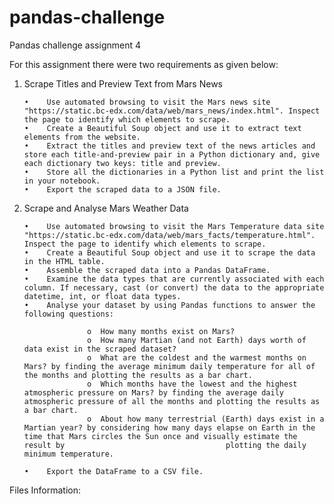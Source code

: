 # pandas-challenge
Pandas challenge assignment 4

For this assignment there were two requirements as given below:

1. Scrape Titles and Preview Text from Mars News

       •	Use automated browsing to visit the Mars news site "https://static.bc-edx.com/data/web/mars_news/index.html". Inspect the page to identify which elements to scrape.
       •	Create a Beautiful Soup object and use it to extract text elements from the website.
       •	Extract the titles and preview text of the news articles and store each title-and-preview pair in a Python dictionary and, give each dictionary two keys: title and preview.
       •	Store all the dictionaries in a Python list and print the list in your notebook.
       •	Export the scraped data to a JSON file.

3. Scrape and Analyse Mars Weather Data
       
       •	Use automated browsing to visit the Mars Temperature data site "https://static.bc-edx.com/data/web/mars_facts/temperature.html". Inspect the page to identify which elements to scrape.
       •	Create a Beautiful Soup object and use it to scrape the data in the HTML table.
       •	Assemble the scraped data into a Pandas DataFrame.
       •	Examine the data types that are currently associated with each column. If necessary, cast (or convert) the data to the appropriate datetime, int, or float data types.
       •	Analyse your dataset by using Pandas functions to answer the following questions:
   
                     o	How many months exist on Mars?
                     o	How many Martian (and not Earth) days worth of data exist in the scraped dataset?
                     o	What are the coldest and the warmest months on Mars? by finding the average minimum daily temperature for all of the months and plotting the results as a bar chart.
                     o	Which months have the lowest and the highest atmospheric pressure on Mars? by finding the average daily atmospheric pressure of all the months and plotting the results as a bar chart.
                     o	About how many terrestrial (Earth) days exist in a Martian year? by considering how many days elapse on Earth in the time that Mars circles the Sun once and visually estimate the result by                                    plotting the daily minimum temperature.

       •	Export the DataFrame to a CSV file.

Files Information:

             
